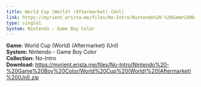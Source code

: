 ```yaml
---
title: World Cup (World) (Aftermarket) (Unl)
link: https://myrient.erista.me/files/No-Intro/Nintendo%20-%20Game%20Boy%20Color/World%20Cup%20(World)%20(Aftermarket)%20(Unl).zip
type: single1
System: Nintendo - Game Boy Color
---
```

<b>Game:</b> World Cup (World) (Aftermarket) (Unl)<br>
<b>System:</b> Nintendo - Game Boy Color<br>
<b>Collection:</b> No-Intro<br>
<b>Download:</b> https://myrient.erista.me/files/No-Intro/Nintendo%20-%20Game%20Boy%20Color/World%20Cup%20(World)%20(Aftermarket)%20(Unl).zip
